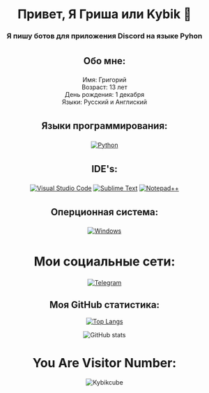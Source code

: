 <div align="center">
  <h1>Привет, Я Гриша или Kybik 👋  
  </h1>

  <h3>Я пишу ботов для приложения Discord на языке Pyhon</h3>
</div>

<div align="center">
  <h2 style="padding: 5px;">Обо мне:</h2>

   Имя: Григорий <br>
   Возраст: 13 лет<br>
   День рождения: 1 декабря<br>
   Языки: Русский и Англиский<br>
</div>

<div align="center">
  <h2 style="padding: 5px;">Языки программирования:</h2>

  [![Python](https://img.shields.io/badge/python-3670A0?style=for-the-badge&logo=python&logoColor=ffdd54)](https://www.python.org/)

</div>

<div align="center">
  <h2 style="padding: 5px;">IDE's:</h2>

  [![Visual Studio Code](https://img.shields.io/badge/Visual%20Studio%20Code-0078d7.svg?style=for-the-badge&logo=visual-studio-code&logoColor=white)](https://code.visualstudio.com)
  [![Sublime Text](https://img.shields.io/badge/Sublime%20Text-FF9800.svg?style=for-the-badge&logo=sublime-text&logoColor=white)](https://www.sublimetext.com)
  [![Notepad++](https://img.shields.io/badge/Notepad++-90E59A.svg?style=for-the-badge&logo=notepad%2b%2b&logoColor=black)](https://notepad-plus-plus.org)
</div>

<div align="center">
  <h2 style="padding: 5px;">Оперционная система:</h2>

  [![Windows](https://img.shields.io/badge/Windows-0078D6?style=for-the-badge&logo=windows&logoColor=white)](https://www.microsoft.com/en-us/windows)
</div>

<div align="center">
  <h1 style="padding: 5px;">Мои социальные сети:</h1>
  <a href="https://telegram.me/ytgawcyt" target="_blank">
    <img src="https://img.shields.io/badge/Telegram-2CA5E0?style=for-the-badge&logo=telegram&logoColor=white" alt="Telegram">
  </a>
</div>
<div align="center">
  <h2>Моя GitHub статистика:</h2>
  
  [![Top Langs](https://github-readme-stats.vercel.app/api/top-langs/?username=Kybikcube35&layout=donut&theme=tokyonight)](https://github.com/anuraghazra/github-readme-stats)
<!--   [![Top Langs](https://github-readme-stats.vercel.app/api/top-langs/?username=Bagai35&layout=compact&theme=tokyonight)](https://github.com/anuraghazra/github-readme-stats) -->

  ![GitHub stats](https://github-readme-stats.vercel.app/api?username=Kybikcube35&theme=tokyonight&show_icons=true&title_color=gruvbox)  

</div>
<div align="center" width="100px">
  <h1>You Are Visitor Number:</h1>

  ![Kybikcube](https://moe-counter.glitch.me/get/@Kybikcube?theme=rule34)
</div>


